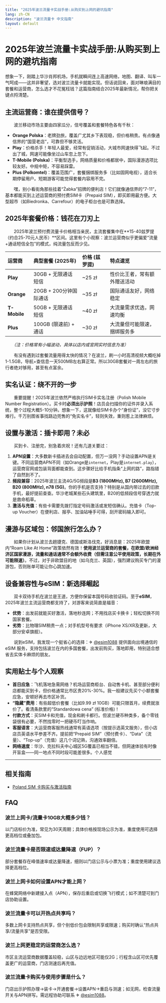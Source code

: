 ```yaml
---
title: "2025年波兰流量卡实战手册:从购买到上网的避坑指南"
lang: zh-CN
description: "波兰流量卡 中文指南"
layout: default
---
```

# 2025年波兰流量卡实战手册:从购买到上网的避坑指南

想象一下，刚踏上华沙肖邦机场，手机就瞬间连上高速网络，地图、翻译、叫车一气呵成——这并非奢望，选对波兰流量卡就能实现。但话说回来，面对琳琅满目的套餐和运营商，怎么选才不花冤枉钱？这篇指南结合2025年最新情况，帮你把关键点捋清楚。

## 主流运营商：谁在提供信号？

　　波兰移动市场主要由四家瓜分，信号覆盖和套餐特色各有千秋：

*   **Orange Polska**：老牌劲旅，覆盖广尤其乡下表现稳，但价格稍贵。有点像通信界的“国营老店”，可靠但不够灵活。
*   **Play**：价格杀手！年轻人最爱，经常有促销活动，大城市网速快得飞起。不过出了城，网速可能像坐过山车忽上忽下。
*   **T-Mobile (Polska)**：平衡型选手，网络质量和价格都居中，国际漫游选项比较友好。中规中矩，不容易踩雷。
*   **Plus (Polkomtel)**：覆盖范围广，套餐捆绑服务多（比如固网电视），适合长期停留用户。短期游客可能觉得套餐内容用不完。

　　嘿，别小看街角那些挂着“Żabka”招牌的便利店！它们就像通信界的“7-11”，基本都能买到上述运营商的预付费SIM卡（Prepaid SIM），即买即用最方便。大型超市（如Biedronka、Carrefour）的电子柜台也是可靠选择。

## 2025年套餐价格：钱花在刀刃上

　　2025年波兰预付费流量卡价格相当亲民，主流套餐集中在**15-40兹罗提（约合25-70元人民币）**区间。这里有个小观察：波兰运营商似乎更偏爱“流量+通话短信全包”的模式，纯流量包反而少见。

| 运营商   | 典型套餐 (2025年)     | 价格 (兹罗提) | 特点速览                     |
| :------- | :-------------------- | :------------ | :--------------------------- |
| **Play** | 30GB + 无限通话短信   | ~25 zł        | 性价比王者，常有额外赠送活动 |
| **Orange** | 20GB + 200分钟国际通话 | ~35 zł        | 国际通话友好，网络稳定       |
| **T-Mobile** | 50GB + 无限通话短信   | ~40 zł        | 大流量需求优选，网速均衡     |
| **Plus** | 100GB (限速前) + 通话 | ~30 zł        | 大流量但可能限速，捆绑服务多 |

　　*（注：价格常有小幅波动，具体以店内或官网实时信息为准）*

　　有没有遇到过套餐流量用得太快的情况？在波兰，刷一小时高清视频大概吃掉1-1.5GB，导航+查信息一天500MB左右算正常。所以30GB套餐对一周左右的旅行者绝对够用，甚至有点富余。

## 实名认证：绕不开的一步

　　重要提醒！2025年波兰依然严格执行SIM卡实名注册（Polish Mobile Number Registration）。买卡时**必须出示护照**！店员会扫描你的证件并录入系统，整个过程大概5-10分钟。想象一下，这就像给SIM卡办个“身份证”，没它寸步难行。千万别图省事找路边兜售的“免实名卡”，轻则失效，重则惹上法律麻烦。

## 设置与激活：插卡即用？未必

　　买到卡、注册完，别急着庆祝！还有几道关要过：

1.  **APN设置**：大多数新卡插进去会自动配置，但万一没网？手动设置APN是关键。不同运营商APN不同（如Orange是`internet`，Play是`internet.play`），运营商官网或包装背面都能查到。这步骤好比给手机指条“上网的路”，路指错了自然到不了。
2.  **频段兼容**：2025年波兰主流4G/5G频段是**B3 (1800MHz), B7 (2600MHz), B20 (800MHz), n78 (5G)**。你的手机是否支持？特别是从国内带过去的旧款手机，最好提前查查。华沙老城某些石头建筑里，B20的低频段信号穿透力就是救命稻草。
3.  **激活与充值**：有些卡需要先拨打指定号码激活或发短信确认。充值卡（Top-up Voucher）在便利店、报亭、加油站唾手可得，刮开密码输入即可。

## 漫游与区域包：邻国旅行怎么办？

　　如果你计划从波兰去趟捷克、德国或斯洛伐克，好消息是：2025年欧盟内“Roam Like At Home”政策依然有效！**使用波兰运营商的套餐，在欧盟/欧洲经济区国家漫游，流量和通话通常不会额外收费（但需注意公平使用政策，长期在外可能限速）**。不过，对于非欧盟目的地（如乌克兰、英国），强烈建议购买专门的漫游包，否则账单可能让你心跳加速。

## 设备兼容性与eSIM：新选择崛起

　　双卡双待手机在波兰是王道，方便你保留本国号码收验证码。至于**eSIM**，2025年波兰主流运营商都支持了，对游客来说简直是福音：

*   **优势**：出发前就能买好激活，落地秒连网；不用找店买卡换卡；轻松切换不同国家套餐。
*   **劣势**：比物理SIM稍贵一点；对手机型号有要求（iPhone XS/XR及更新，大部分安卓旗舰）。

　　说到eSIM，我发现一个挺省心的选择：✈ [@esim1088](https://t.me/s/esim1088) 提供面向出境通信的 eSIM 服务，支持包括波兰在内的多国套餐，出发前购买，落地即用，特别适合想省去实体卡麻烦的朋友。

## 实用贴士与个人观察

*   **首日应急**：飞机落地急需网络？机场运营商柜台、自动售卡机、甚至部分便利店都能买到卡，但价格通常比市区贵20%-30%。我一般建议先买个小额套餐应急，安顿好再去市区补货。
*   **“隐藏”费用**：有些超低价套餐（比如9.99 zł 10GB）可能只限首月，续费就涨价了。看清条款里的“Standardowa cena” (标准价格)！
*   **付款方式**：买SIM卡和充值，现金和刷卡都行。但波兰硬币种类多，备个零钱袋很有必要，不然找零时一把硬币叮当作响。
*   **客服语言**：大运营商客服热线通常有英语选项（按提示选英文服务），但小店店员英语水平参差不齐。提前把“Prepaid SIM”（预付费卡）、“Data”（流量）、“Top-up”（充值）这几个词记熟，沟通效率翻倍。
*   **网络速度**：华沙、克拉科夫中心城区5G覆盖已相当不错，但网速体验有时像开盲盒——同一地点不同时段可能差很多。个人感觉

<!-- crosslink -->
---

## 相关指南

- [Poland SIM 卡购买与激活指南](https://faciylike.github.io/poland-sim-guides)

<!-- BEGIN_POLAND_FAQ -->
## FAQ

### 波兰上网卡/流量卡10GB大概多少钱？
以门店标价为准，常见为30天周期；具体价格按现场公示为准，重度使用可选择更高档位或叠加包。

### 波兰流量卡是否限速或达量降速（FUP）？
部分套餐存在峰值速率或达量降速，细则以门店公示与小票为准；重度使用建议选择更高档位。

### 波兰上网卡如何设置APN才能上网？
在蜂窝网络中新建接入点（APN），保存后重启或切换飞行模式；如不清楚可到门店协助设置。

### 波兰流量卡可以开热点共享吗？
多数上网卡支持热点共享，但个别低价包会限制共享或限速；购买时确认“热点共享/流量共享”是否受限。

### 波兰上网更稳定的运营商怎么选？
市区主流运营商数据覆盖较稳，山区与边远地区可能仅2G；行程含山区可优先覆盖更广的运营商，门店测速后再充值。

### 波兰流量卡购买与使用步骤是什么？
门店出示护照办理→装卡→开通套餐→设置APN→重启与测速；如无网，检查流量开关与APN拼写。需远程协助可联系 ✈ [@esim1088](https://t.me/s/esim1088)。

<script type="application/ld+json">
{"@context": "https://schema.org", "@type": "FAQPage", "mainEntity": [{"@type": "Question", "name": "波兰上网卡/流量卡10GB大概多少钱？", "acceptedAnswer": {"@type": "Answer", "text": "以门店标价为准，常见为30天周期；具体价格按现场公示为准，重度使用可选择更高档位或叠加包。"}}, {"@type": "Question", "name": "波兰流量卡是否限速或达量降速（FUP）？", "acceptedAnswer": {"@type": "Answer", "text": "部分套餐存在峰值速率或达量降速，细则以门店公示与小票为准；重度使用建议选择更高档位。"}}, {"@type": "Question", "name": "波兰上网卡如何设置APN才能上网？", "acceptedAnswer": {"@type": "Answer", "text": "在蜂窝网络中新建接入点（APN），保存后重启或切换飞行模式；如不清楚可到门店协助设置。"}}, {"@type": "Question", "name": "波兰流量卡可以开热点共享吗？", "acceptedAnswer": {"@type": "Answer", "text": "多数上网卡支持热点共享，但个别低价包会限制共享或限速；购买时确认“热点共享/流量共享”是否受限。"}}, {"@type": "Question", "name": "波兰上网更稳定的运营商怎么选？", "acceptedAnswer": {"@type": "Answer", "text": "市区主流运营商数据覆盖较稳，山区与边远地区可能仅2G；行程含山区可优先覆盖更广的运营商，门店测速后再充值。"}}, {"@type": "Question", "name": "波兰流量卡购买与使用步骤是什么？", "acceptedAnswer": {"@type": "Answer", "text": "门店出示护照办理→装卡→开通套餐→设置APN→重启与测速；如无网，检查流量开关与APN拼写。需远程协助可联系 ✈ @esim1088。"}}]}
</script>
<!-- END_POLAND_FAQ -->
